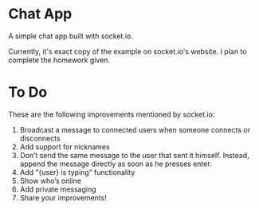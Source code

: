 # Chat App

A simple chat app built with socket.io.

Currently, it's exact copy of the example on socket.io's website. I plan to complete the homework given.

# To Do

These are the following improvements mentioned by socket.io:

1. Broadcast a message to connected users when someone connects or disconnects
2. Add support for nicknames
3. Don’t send the same message to the user that sent it himself. Instead, append the message directly as soon as he presses enter.
4. Add “{user} is typing” functionality
5. Show who’s online
6. Add private messaging
7. Share your improvements!
